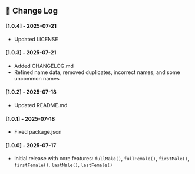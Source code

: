 ## 📝 Change Log

#### [1.0.4] - 2025-07-21
- Updated LICENSE

#### [1.0.3] - 2025-07-21
- Added CHANGELOG.md
- Refined name data, removed duplicates, incorrect names, and some uncommon names

#### [1.0.2] - 2025-07-18
- Updated README.md

#### [1.0.1] - 2025-07-18
- Fixed package.json

#### [1.0.0] - 2025-07-17
- Initial release with core features: `fullMale()`, `fullFemale()`, `firstMale()`, `firstFemale()`, `lastMale()`, `lastFemale()`